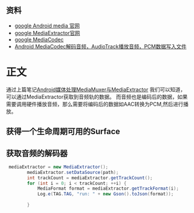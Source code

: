 ## 资料
* [google Android media 官网](https://developer.android.com/reference/android/media/package-summary)
* [google MediaExtractor官网](https://developer.android.com/reference/android/media/MediaExtractor)
* [google MediaCodec ](https://developer.android.com/reference/android/media/MediaCodec)
* [Android MediaCodec解码音频，AudioTrack播放音频，PCM数据写入文件](https://www.codenong.com/cs106611303/)
# 正文
通过上篇笔记[Android媒体处理MediaMuxer与MediaExtractor]((1)Android媒体处理MediaMuxer与MediaExtractor.md) 我们可以知道，可以通过MediaExtractor获取到音频轨的数据。
而音频也是编码后的数据，如果需要调用硬件播放音频，那么需要将编码后的数据如AAC转换为PCM,然后进行播放。
## 获得一个生命周期可用的Surface

## 获取音频的解码器
````java
 mediaExtractor = new MediaExtractor();
        mediaExtractor.setDataSource(path);
        int trackCount = mediaExtractor.getTrackCount();
        for (int i = 0; i < trackCount; ++i) {
            MediaFormat format = mediaExtractor.getTrackFormat(i);
            Log.e(TAG.TAG, "run: " + new Gson().toJson(format));
          
        }
````


